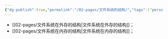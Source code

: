 ```yaml
---
{"dg-publish":true,"permalink":"/02-pages/文件系统的结构/","tags":["personal/blog","os/file"]}
---
```


- [[02-pages/文件系统在外存的结构\|文件系统在外存的结构]]；
- [[02-pages/文件系统在内存的结构\|文件系统在内存的结构]]；